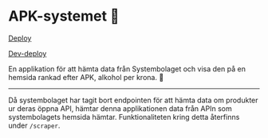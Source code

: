 # APK-systemet 🍾

[Deploy](https://apk-systemet.netlify.app)

[Dev-deploy](https://apk-systemet-dev.netlify.app)

En applikation för att hämta data från Systembolaget och visa den på en hemsida rankad efter APK, alkohol per krona. 🍷

---

Då systembolaget har tagit bort endpointen för att hämta data om produkter ur deras öppna API, hämtar denna applikationen data från APIn som systembolagets hemsida hämtar. Funktionaliteten kring detta återfinns under `/scraper`.
